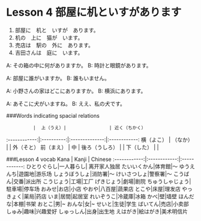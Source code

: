 Lesson 4 部屋に机といすがあります
===========

1. 部屋に　机と　いすが　あります。
2. 机の　上に　猫が　います。
3. 売店は　駅の　外に　あります。
4. 吉田さんは　庭に　います。

A: その箱の中に何がありますか。
B: 時計と眼鏡があります。

A: 部屋に誰がいますか。
B: 誰もいません。

A: 小野さんの家はどこにありますか。
B: 横浜にあります。

A: あそこに犬がいますね。
B: ええ、私の犬です。


###Words indicating spacial relations

              |  上（うえ）|                | 近く（ちかく）
:------------:|:----------:|:--------------:|:------------:
横（よこ）    | （なか）   |                | 外（そと） 
前（まえ）    |    中      | 後ろ（うしろ） | 
              | 下（した） |                | 

###Lesson 4 vocab
Kana            |   Kanji           |  Chinese
:------------:|:------------:|:------------:
ひとりぐらし|一人暮らし| 离开家人独居
たいいくかん|体育館|〜
ゆうえんち|遊園地|游乐场
しょうぼうしょ|消防署|〜
けいさつしょ|警察署|〜
こうばん|交番|派出所
こうじょう|工場|工厂
げきじょう|劇場|剧院
ちゅうしゃじょう|駐車場|停车场
おみせ|お店|小店
やおや|八百屋|蔬果店
とこや|床屋|理发店
やっきょく|薬局|药店
いま|居間|起居室
れいぞうこ|冷蔵庫|冰箱
かべ|壁|墙壁
ほんだな|本棚|书架
おとこ|男|~
おんな|女|~
せいと|生徒|学生
ばいてん|売店|小卖部
しゅみ|趣味|兴趣爱好
しゅっしん|出身|出生地
えはがき|絵はがき|美术明信片
